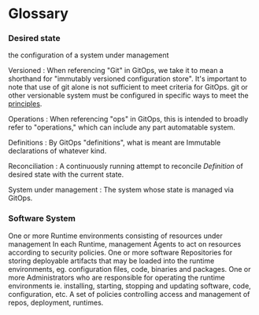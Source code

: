 # Glossary

### Desired state

the configuration of a system under management

Versioned
: When referencing "Git" in GitOps, we take it to mean a shorthand for "immutably versioned configuration store". It's important to note that use of git alone is not sufficient to meet criteria for GitOps. git or other versionable system must be configured in specific ways to meet the [principles](#principles).

Operations
: When referencing "ops" in GitOps, this is intended to broadly refer to "operations," which can include any part automatable system.

Definitions
: By GitOps "definitions", what is meant are Immutable declarations of whatever kind.

Reconciliation
: A continuously running attempt to reconcile _Definition_ of desired state with the current state.

System under management
: The system whose state is managed via GitOps.

### Software System

One or more Runtime environments consisting of resources under management
In each Runtime, management Agents to act on resources according to security policies.
One or more software Repositories for storing deployable artifacts that may be loaded into the runtime environments, eg. configuration files, code, binaries and packages. 
One or more Administrators who are responsible for operating the runtime environments ie. installing, starting, stopping and updating software, code, configuration, etc.
A set of policies controlling access and management of repos, deployment, runtimes.

